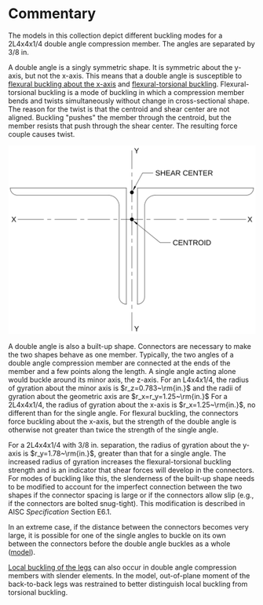 # Commentary

The models in this collection depict different buckling modes for a 2L4x4x1/4 double angle compression member. The angles are separated by 3/8 in.

A double angle is a singly symmetric shape. It is symmetric about the y-axis, but not the x-axis. This means that a double angle is susceptible to [flexural buckling about the x-axis](./#Flexural-buckling) and [flexural-torsional buckling](./#Flexural-torsional-buckling). Flexural-torsional buckling is a mode of buckling in which a compression member bends and twists simultaneously without change in cross-sectional shape. The reason for the twist is that the centroid and shear center are not aligned. Buckling "pushes" the member through the centroid, but the member resists that push through the shear center. The resulting force couple causes twist.

![Shear center of double angle, offset from centroid.](./double-angle-shear-center.svg)

A double angle is also a built-up shape. Connectors are necessary to make the two shapes behave as one member. Typically, the two angles of a double angle compression member are connected at the ends of the member and a few points along the length. A single angle acting alone would buckle around its minor axis, the z-axis. For an L4x4x1/4, the radius of gyration about the minor axis is $r_z=0.783~\rm{in.}$ and the radii of gyration about the geometric axis are $r_x=r_y=1.25~\rm{in.}$ For a 2L4x4x1/4, the radius of gyration about the x-axis is $r_x=1.25~\rm{in.}$, no different than for the single angle. For flexural buckling, the connectors force buckling about the x-axis, but the strength of the double angle is otherwise not greater than twice the strength of the single angle.

For a 2L4x4x1/4 with 3/8 in. separation, the radius of gyration about the y-axis is $r_y=1.78~\rm{in.}$, greater than that for a single angle. The increased radius of gyration increases the flexural-torsional buckling strength and is an indicator that shear forces will develop in the connectors. For modes of buckling like this, the slenderness of the built-up shape needs to be modified to account for the imperfect connection between the two shapes if the connector spacing is large or if the connectors allow slip (e.g., if the connectors are bolted snug-tight). This modification is described in AISC *Specification* Section E6.1.

In an extreme case, if the distance between the connectors becomes very large, it is possible for one of the single angles to buckle on its own between the connectors before the double angle buckles as a whole \([model](./#Single-angle-buckling)\).

[Local buckling of the legs](./#Local-buckling) can also occur in double angle compression members with slender elements. In the model, out-of-plane moment of the back-to-back legs was restrained to better distinguish local buckling from torsional buckling.
